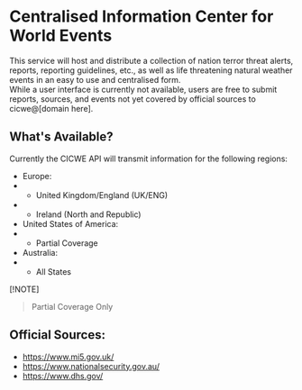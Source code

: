 # Centralised Information Center for World Events

This service will host and distribute a collection of nation terror threat alerts, reports, reporting guidelines, etc., as well as life threatening natural weather events in an easy to use and centralised form.  
While a user interface is currently not available, users are free to submit reports, sources, and events not yet covered by official sources to cicwe@[domain here].

## What's Available?
Currently the CICWE API will transmit information for the following regions:
- Europe:
- - United Kingdom/England (UK/ENG)
- - Ireland (North and Republic)
- United States of America:
- - Partial Coverage 
- Australia:
- - All States  

[!NOTE]
> Partial Coverage Only


## Official Sources:
- https://www.mi5.gov.uk/
- https://www.nationalsecurity.gov.au/
- https://www.dhs.gov/